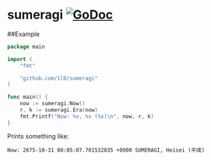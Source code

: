 # sumeragi [![GoDoc](https://godoc.org/github.com/1l0/sumeragi?status.svg)](https://godoc.org/github.com/1l0/sumeragi)

##Example
```go
package main

import (
    "fmt"

    "github.com/1l0/sumeragi"
)

func main() {
    now := sumeragi.Now()
    r, k := sumeragi.Era(now)
    fmt.Printf("Now: %v, %s (%s)\n", now, r, k)
}
```
Prints something like:
```
Now: 2675-10-31 08:05:07.701532835 +0900 SUMERAGI, Heisei (平成)
```

